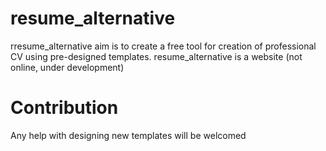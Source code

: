 # resume_alternative
rresume_alternative aim is to create a free tool for creation of professional CV using pre-designed templates.
resume_alternative is a website (not online, under development)

# Contribution
Any help with designing new templates will be welcomed
